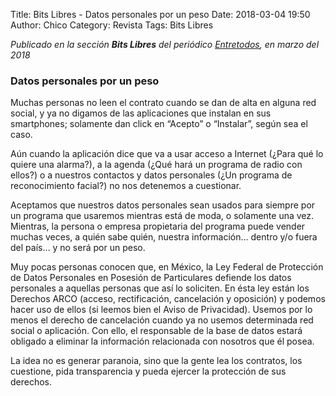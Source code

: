 Title: Bits Libres - Datos personales por un peso
Date: 2018-03-04 19:50
Author: Chico
Category: Revista
Tags: Bits Libres

_Publicado en la sección **Bits Libres** del periódico [Entretodos](http://periodicoentretodos.mx/version-impresa/), en marzo del 2018_

<!-- break -->

### Datos personales por un peso

Muchas personas no leen el contrato cuando se dan de alta en alguna red social, y ya no digamos de las aplicaciones que instalan en sus smartphones; solamente dan click en “Acepto” o “Instalar”, según sea el caso.

Aún cuando la aplicación dice que va a usar acceso a Internet (¿Para qué lo quiere una alarma?), a la agenda (¿Qué hará un programa de radio con ellos?) o a nuestros contactos y datos personales (¿Un programa de reconocimiento facial?) no nos detenemos a cuestionar.

Aceptamos que nuestros datos personales sean usados para siempre por un programa que usaremos mientras está de moda, o solamente una vez. Mientras, la persona o empresa propietaria del programa puede vender muchas veces, a quién sabe quién, nuestra información… dentro y/o fuera del país… y no será por un peso.

Muy pocas personas conocen que, en México, la Ley Federal de Protección de Datos Personales en Posesión de Particulares defiende los datos personales a aquellas personas que así lo soliciten. En ésta ley están los Derechos ARCO (acceso, rectificación, cancelación y oposición) y podemos hacer uso de ellos (si leemos bien el Aviso de Privacidad). Usemos por lo menos el derecho de cancelación cuando ya no usemos determinada red social o aplicación. Con ello, el responsable de la base de datos estará obligado a eliminar la información relacionada con nosotros que él posea.

La idea no es generar paranoia, sino que la gente lea los contratos, los cuestione, pida transparencia y pueda ejercer la protección de sus derechos.
